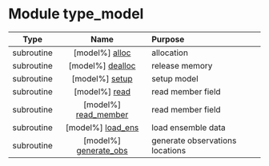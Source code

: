 # Module type_model

| Type | Name | Purpose |
| :--: | :--: | :---------- |
| subroutine | [model%] [alloc](https://github.com/benjaminmenetrier/bump-standalone/tree/master/src/type_model.F90#L130) | allocation |
| subroutine | [model%] [dealloc](https://github.com/benjaminmenetrier/bump-standalone/tree/master/src/type_model.F90#L153) | release memory |
| subroutine | [model%] [setup](https://github.com/benjaminmenetrier/bump-standalone/tree/master/src/type_model.F90#L184) | setup model |
| subroutine | [model%] [read](https://github.com/benjaminmenetrier/bump-standalone/tree/master/src/type_model.F90#L513) | read member field |
| subroutine | [model%] [read_member](https://github.com/benjaminmenetrier/bump-standalone/tree/master/src/type_model.F90#L548) | read member field |
| subroutine | [model%] [load_ens](https://github.com/benjaminmenetrier/bump-standalone/tree/master/src/type_model.F90#L581) | load ensemble data |
| subroutine | [model%] [generate_obs](https://github.com/benjaminmenetrier/bump-standalone/tree/master/src/type_model.F90#L670) | generate observations locations |
